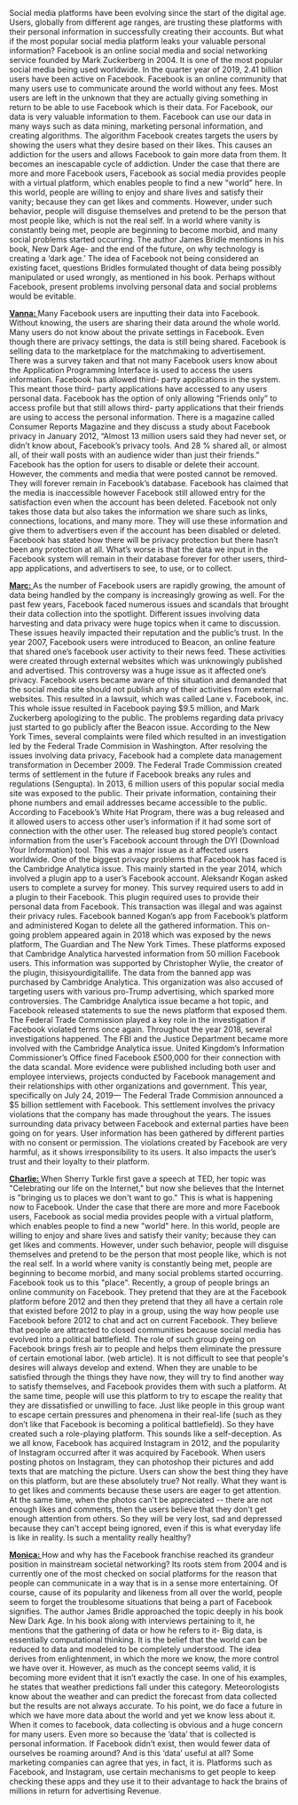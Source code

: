 Social media platforms have been evolving since the start of the digital age. Users, globally from different age ranges, are trusting these platforms with their personal information in successfully creating their accounts. But what if the most popular social media platform leaks your valuable personal information? 
Facebook is an online social media and social networking service founded by Mark Zuckerberg in 2004. It is one of the most popular social media being used worldwide. In the quarter year of 2019, 2.41 billion users have been active on Facebook. Facebook is an online community that many users use to communicate around the world without any fees. Most users are left in the unknown that they are actually giving something in return to be able to use Facebook which is their data. 
For Facebook, our data is very valuable information to them. Facebook can use our data in many ways such as data mining, marketing personal information, and creating algorithms. The algorithm Facebook creates targets the users by showing the users what they desire based on their likes. This causes an addiction for the users and allows Facebook to gain more data from them. It becomes an inescapable cycle of addiction. 
Under the case that there are more and more Facebook users, Facebook as social media provides people with a virtual platform, which enables people to find a new "world" here. In this world, people are willing to enjoy and share lives and satisfy their vanity; because they can get likes and comments. However, under such behavior, people will disguise themselves and pretend to be the person that most people like, which is not the real self. In a world where vanity is constantly being met, people are beginning to become morbid, and many social problems started occurring.
The author James Bridle mentions in his book, New Dark Age- and the end of the future, on why technology is creating a ‘dark age.’ The idea of Facebook not being considered an existing facet, questions Bridles formulated thought of data being possibly manipulated or used wrongly, as mentioned in his book. Perhaps without Facebook, present problems involving personal data and social problems would be evitable. 

<b><u>
Vanna:
</b></u>
Many Facebook users are inputting their data into Facebook. Without knowing, the users are sharing their data around the whole world. Many users do not know about the private settings in Facebook. Even though there are privacy settings, the data is still being shared. 
Facebook is selling data to the marketplace for the matchmaking to advertisement. There was a survey taken and that not many Facebook users know about the Application Programming Interface is used to access the users information. Facebook has allowed third- party applications in the system. This meant those third- party applications have accessed to any users personal data. Facebook has the option of only allowing “Friends only” to access profile but that still allows third- party applications that their friends are using to access the personal information. There is a magazine called Consumer Reports Magazine and they discuss a study about Facebook privacy in January 2012, “Almost 13 million users said they had never set, or didn’t know about, Facebook’s privacy tools. And 28 % shared all, or almost all, of their wall posts with an audience wider than just their friends.”
Facebook has the option for users to disable or delete their account. However, the comments and media that were posted cannot be removed. They will forever remain in Facebook’s database. Facebook has claimed that the media is inaccessible however Facebook still allowed entry for the satisfaction even when the account has been deleted. Facebook not only takes those data but also takes the information we share such as links, connections, locations, and many more. They will use these information and give them to advertisers even if the account has been disabled or deleted. 
Facebook has stated how there will be privacy protection but there hasn’t been any protection at all. What’s worse is that the data we input in the Facebook system will remain in their database forever for other users, third- app applications, and advertisers to see, to use, or to collect. 

<b><u>
Marc:
</b></u>
As the number of Facebook users are rapidly growing, the amount of data being handled by the company is increasingly growing as well. For the past few years, Facebook faced numerous issues and scandals that brought their data collection into the spotlight. Different issues involving data harvesting and data privacy were huge topics when it came to discussion. These issues heavily impacted their reputation and the public’s trust.
In the year 2007, Facebook users were introduced to Beacon, an online feature that shared one’s facebook user activity to their news feed. These activities were created through external websites which was unknowingly published and advertised. This controversy was a huge issue as it affected one’s privacy. Facebook users became aware of this situation and demanded that the social media site should not publish any of their activities from external websites. This resulted in a lawsuit, which was called Lane v. Facebook, inc. This whole issue resulted in Facebook paying $9.5 million, and Mark Zuckerberg apologizing to the public.
The problems regarding data privacy just started to go publicly after the Beacon issue. According to the New York Times, several complaints were filed which resulted in an investigation led by the Federal Trade Commision in Washington. After resolving the issues involving data privacy, Facebook had a complete data management transformation in December 2009. The Federal Trade Commission created terms of settlement in the future if Facebook breaks any rules and regulations (Sengupta).
In 2013, 6 million users of this popular social media site was exposed to the public. Their private information, containing their phone numbers and email addresses became accessible to the public. According to Facebook’s White Hat Program, there was a bug released and it allowed users to access other user’s information if it had some sort of connection with the other user. The released bug stored people’s contact information from the user’s Facebook account through the DYI (Download Your Information) tool. This was a major issue as it affected users worldwide.
One of the biggest privacy problems that Facebook has faced is the Cambridge Analytica issue. This mainly started in the year 2014, which involved a plugin app to a user’s Facebook account. Aleksandr Kogan asked users to complete a survey for money. This survey required users to add in a plugin to their Facebook. This plugin required uses to provide their personal data from Facebook. This transaction was illegal and was against their privacy rules. Facebook banned Kogan’s app from Facebook’s platform and administered Kogan to delete all the gathered information. This on-going problem appeared again in 2018 which was exposed by the news platform, The Guardian and The New York Times. These platforms exposed that Cambridge Analytica harvested information from 50 million Facebook users. This information was supported by Christopher Wylie, the creator of the plugin, thisisyourdigitallife. The data from the banned app was purchased by Cambridge Analytica. This organization was also accused of targeting users with various pro-Trump advertising, which sparked more controversies.
The Cambridge Analytica issue became a hot topic, and Facebook released statements to sue the news platform that exposed them. The Federal Trade Commission played a key role in the investigation if Facebook violated terms once again. Throughout the year 2018, several investigations happened. The FBI and the Justice Department became more involved with the Cambridge Analytica issue. United Kingdom’s Information Commissioner’s Office fined Facebook £500,000 for their connection with the data scandal. More evidence were published including both user and employee interviews, projects conducted by Facebook management and their relationships with other organizations and government.
This year, specifically on July 24, 2019— The Federal Trade Commision announced a $5 billion settlement with Facebook. This settlement involves the privacy violations that the company has made throughout the years. The issues surrounding data privacy between Facebook and external parties have been going on for years. User information has been gathered by different parties with no consent or permission. The violations created by Facebook are very harmful, as it shows irresponsibility to its users. It also impacts the user’s trust and their loyalty to their platform. 

<b><u>
Charlie:
</b></u>
When Sherry Turkle first gave a speech at TED, her topic was "Celebrating our life on the Internet," but now she believes that the Internet is "bringing us to places we don't want to go." This is what is happening now to Facebook. Under the case that there are more and more Facebook users, Facebook as social media provides people with a virtual platform, which enables people to find a new "world" here. In this world, people are willing to enjoy and share lives and satisfy their vanity; because they can get likes and comments. However, under such behavior, people will disguise themselves and pretend to be the person that most people like, which is not the real self. In a world where vanity is constantly being met, people are beginning to become morbid, and many social problems started occurring. Facebook took us to this "place".
Recently, a group of people brings an online community on Facebook. They pretend that they are at the Facebook platform before 2012 and then they pretend that they all have a certain role that existed before 2012 to play in a group, using the way how people use Facebook before 2012 to chat and act on current Facebook. They believe that people are attracted to closed communities because social media has evolved into a political battlefield. The role of such group dyeing on Facebook brings fresh air to people and helps them eliminate the pressure of certain emotional labor. (web article). It is not difficult to see that people's desires will always develop and extend. When they are unable to be satisfied through the things they have now, they will try to find another way to satisfy themselves, and Facebook provides them with such a platform. At the same time, people will use this platform to try to escape the reality that they are dissatisfied or unwilling to face. Just like people in this group want to escape certain pressures and phenomena in their real-life (such as they don’t like that Facebook is becoming a political battlefield). So they have created such a role-playing platform. This sounds like a self-deception.
As we all know, Facebook has acquired Instagram in 2012, and the popularity of Instagram occurred after it was acquired by Facebook. When users posting photos on Instagram, they can photoshop their pictures and add texts that are matching the picture. Users can show the best thing they have on this platform, but are these absolutely true? Not really. What they want is to get likes and comments because these users are eager to get attention. At the same time, when the photos can't be appreciated -- there are not enough likes and comments, then the users believe that they don't get enough attention from others. So they will be very lost, sad and depressed because they can't accept being ignored, even if this is what everyday life is like in reality. Is such a mentality really healthy?

<b><u>
Monica:
</b></u>
How and why has the Facebook franchise reached its grandeur position in mainstream societal networking? Its roots stem from 2004 and is currently one of the most checked on social platforms for the reason that people can communicate in a way that is in a sense more entertaining. Of course,  cause of its popularity and likeness from all over the world, people seem to forget the troublesome situations that being a part of Facebook signifies. The author James Bridle approached the topic deeply in his book New Dark Age. In his book along with interviews pertaining to it, he mentions that the gathering of data or how he refers to it- Big data, is essentially computational thinking. It is the belief that the world can be reduced to data and modeled to be completely understood. The idea derives from enlightenment, in which the more we know, the more control we have over it. However, as much as the concept seems valid, it is becoming more evident that it isn’t exactly the case. In one of his examples, he states that weather predictions fall under this category. Meteorologists know about the weather and can predict the forecast from data collected but the results are not always accurate. To his point, we do face a future in which we have more data about the world and yet we know less about it. When it comes to facebook, data collecting is obvious and a huge concern for many users. Even more so because the ‘data’ that is collected is personal information. If Facebook didn’t exist, then would fewer data of ourselves be roaming around? And is this ‘data’ useful at all? Some marketing companies can agree that yes, in fact, it is. Platforms such as Facebook, and Instagram, use certain mechanisms to get people to keep checking these apps and they use it to their advantage to hack the brains of millions in return for advertising Revenue. 
